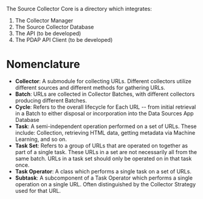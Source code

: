 The Source Collector Core is a directory which integrates:
1. The Collector Manager
2. The Source Collector Database
3. The API (to be developed)
4. The PDAP API Client (to be developed)

# Nomenclature

- **Collector**: A submodule for collecting URLs. Different collectors utilize different sources and different methods for gathering URLs.
- **Batch**: URLs are collected in Collector Batches, with different collectors producing different Batches.
- **Cycle**: Refers to the overall lifecycle for Each URL -- from initial retrieval in a Batch to either disposal or incorporation into the Data Sources App Database
- **Task**: A semi-independent operation performed on a set of URLs. These include: Collection, retrieving HTML data, getting metadata via Machine Learning, and so on.
- **Task Set**: Refers to a group of URLs that are operated on together as part of a single task. These URLs in a set are not necessarily all from the same batch. URLs in a task set should only be operated on in that task once.
- **Task Operator**: A class which performs a single task on a set of URLs.
- **Subtask**: A subcomponent of a Task Operator which performs a single operation on a single URL. Often distinguished by the Collector Strategy used for that URL.